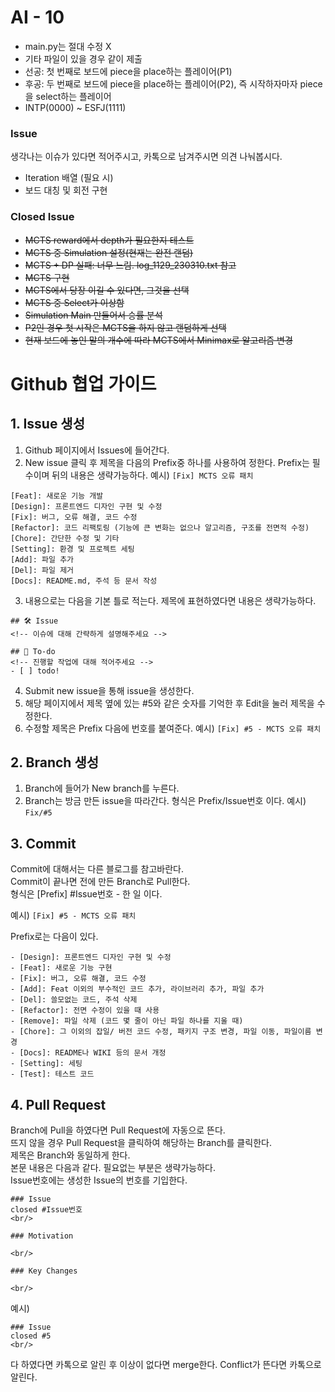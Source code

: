 # AI - 10
- main.py는 절대 수정 X
- 기타 파일이 있을 경우 같이 제출
- 선공: 첫 번째로 보드에 piece을 place하는 플레이어(P1)
- 후공: 두 번째로 보드에 piece을 place하는 플레이어(P2), 즉 시작하자마자 piece을 select하는 플레이어
- INTP(0000) ~ ESFJ(1111)

### Issue
생각나는 이슈가 있다면 적어주시고, 카톡으로 남겨주시면 의견 나눠봅시다.

- Iteration 배열 (필요 시)
- 보드 대칭 및 회전 구현

### Closed Issue
- ~~MCTS reward에서 depth가 필요한지 테스트~~
- ~~MCTS 중 Simulation 설정(현재는 완전 랜덤)~~
- ~~MCTS + DP 실패: 너무 느림. log_1129_230310.txt 참고~~
- ~~MCTS 구현~~
- ~~MCTS에서 당장 이길 수 있다면, 그것을 선택~~
- ~~MCTS 중 Select가 이상함~~
- ~~Simulation Main 만들어서 승률 분석~~
- ~~P2인 경우 첫 시작은 MCTS을 하지 않고 랜덤하게 선택~~
- ~~현재 보드에 놓인 말의 개수에 따라 MCTS에서 Minimax로 알고리즘 변경~~

# Github 협업 가이드
## 1. Issue 생성
1. Github 페이지에서 Issues에 들어간다.
2. New issue 클릭 후 제목을 다음의 Prefix중 하나를 사용하여 정한다. Prefix는 필수이며 뒤의 내용은 생략가능하다.
예시)
`[Fix] MCTS 오류 패치`
```
[Feat]: 새로운 기능 개발
[Design]: 프론트엔드 디자인 구현 및 수정
[Fix]: 버그, 오류 해결, 코드 수정
[Refactor]: 코드 리팩토링 (기능에 큰 변화는 없으나 알고리즘, 구조를 전면적 수정)
[Chore]: 간단한 수정 및 기타
[Setting]: 환경 및 프로젝트 세팅
[Add]: 파일 추가
[Del]: 파일 제거
[Docs]: README.md, 주석 등 문서 작성
```


3. 내용으로는 다음을 기본 틀로 적는다. 제목에 표현하였다면 내용은 생략가능하다.
```
## 🛠 Issue
<!-- 이슈에 대해 간략하게 설명해주세요 -->

## 📝 To-do
<!-- 진행할 작업에 대해 적어주세요 -->
- [ ] todo!
```
4. Submit new issue을 통해 issue을 생성한다.
5. 해당 페이지에서 제목 옆에 있는 #5와 같은 숫자를 기억한 후 Edit을 눌러 제목을 수정한다.
6. 수정할 제목은 Prefix 다음에 번호를 붙여준다.
예시)
`[Fix] #5 - MCTS 오류 패치`

## 2. Branch 생성
1. Branch에 들어가 New branch를 누른다.
2. Branch는 방금 만든 issue을 따라간다. 형식은 Prefix/Issue번호 이다.
예시)
`Fix/#5`

## 3. Commit
Commit에 대해서는 다른 블로그를 참고바란다. \
Commit이 끝나면 전에 만든 Branch로 Pull한다. \
형식은 [Prefix] #Issue번호 - 한 일 이다.

예시)
`[Fix] #5 - MCTS 오류 패치`

Prefix로는 다음이 있다.
```
- [Design]: 프론트엔드 디자인 구현 및 수정
- [Feat]: 새로운 기능 구현
- [Fix]: 버그, 오류 해결, 코드 수정
- [Add]: Feat 이외의 부수적인 코드 추가, 라이브러리 추가, 파일 추가
- [Del]: 쓸모없는 코드, 주석 삭제
- [Refactor]: 전면 수정이 있을 때 사용
- [Remove]: 파일 삭제 (코드 몇 줄이 아닌 파일 하나를 지울 때)
- [Chore]: 그 이외의 잡일/ 버전 코드 수정, 패키지 구조 변경, 파일 이동, 파일이름 변경
- [Docs]: README나 WIKI 등의 문서 개정
- [Setting]: 세팅
- [Test]: 테스트 코드
```

## 4. Pull Request
Branch에 Pull을 하였다면 Pull Request에 자동으로 뜬다. \
뜨지 않을 경우 Pull Request을 클릭하여 해당하는 Branch를 클릭한다. \
제목은 Branch와 동일하게 한다. \
본문 내용은 다음과 같다. 필요없는 부분은 생략가능하다. \
Issue번호에는 생성한 Issue의 번호를 기입한다.
```
### Issue
closed #Issue번호
<br/>

### Motivation

<br/>

### Key Changes

<br/>
```
예시)
```
### Issue
closed #5
<br/>
```

다 하였다면 카톡으로 알린 후 이상이 없다면 merge한다.
Conflict가 뜬다면 카톡으로 알린다.

